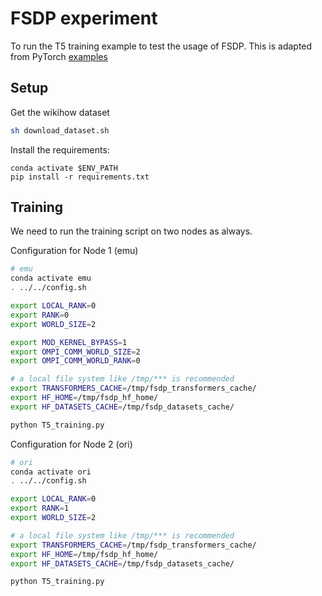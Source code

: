 # FSDP experiment

To run the T5 training example to test the usage of FSDP. This is adapted from PyTorch [examples](https://github.com/pytorch/examples/tree/main/distributed/FSDP)

## Setup

Get the wikihow dataset

```bash
sh download_dataset.sh
```

Install the requirements:

```
conda activate $ENV_PATH
pip install -r requirements.txt
```

## Training

We need to run the training script on two nodes as always.

Configuration for Node 1 (emu)

```bash
# emu
conda activate emu
. ../../config.sh

export LOCAL_RANK=0
export RANK=0
export WORLD_SIZE=2

export MOD_KERNEL_BYPASS=1
export OMPI_COMM_WORLD_SIZE=2
export OMPI_COMM_WORLD_RANK=0

# a local file system like /tmp/*** is recommended
export TRANSFORMERS_CACHE=/tmp/fsdp_transformers_cache/
export HF_HOME=/tmp/fsdp_hf_home/
export HF_DATASETS_CACHE=/tmp/fsdp_datasets_cache/

python T5_training.py
```

Configuration for Node 2 (ori)

```bash
# ori
conda activate ori
. ../../config.sh

export LOCAL_RANK=0
export RANK=1
export WORLD_SIZE=2

# a local file system like /tmp/*** is recommended
export TRANSFORMERS_CACHE=/tmp/fsdp_transformers_cache/
export HF_HOME=/tmp/fsdp_hf_home/
export HF_DATASETS_CACHE=/tmp/fsdp_datasets_cache/

python T5_training.py
```
